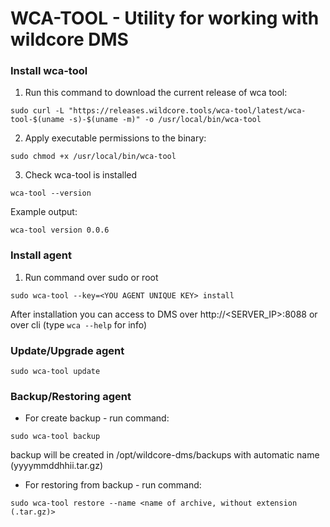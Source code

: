 # WCA-TOOL - Utility for working with wildcore DMS

### Install wca-tool
1. Run this command to download the current release of wca tool:
```shell
sudo curl -L "https://releases.wildcore.tools/wca-tool/latest/wca-tool-$(uname -s)-$(uname -m)" -o /usr/local/bin/wca-tool
```
2. Apply executable permissions to the binary: 
```shell
sudo chmod +x /usr/local/bin/wca-tool
```
3. Check wca-tool is installed
```shell 
wca-tool --version
```
Example output:
```shell
wca-tool version 0.0.6
```

### Install agent 
1. Run command over sudo or root   
```shell
sudo wca-tool --key=<YOU AGENT UNIQUE KEY> install
```
After installation you can access to DMS over http://<SERVER_IP>:8088 or over cli (type `wca --help` for info)


### Update/Upgrade agent 
```shell
sudo wca-tool update 
```

### Backup/Restoring agent
- For create backup - run command:
```shell
sudo wca-tool backup
```
backup will be created in /opt/wildcore-dms/backups with automatic name (yyyymmddhhii.tar.gz)

- For restoring from backup - run command: 
```shell
sudo wca-tool restore --name <name of archive, without extension (.tar.gz)>
```
